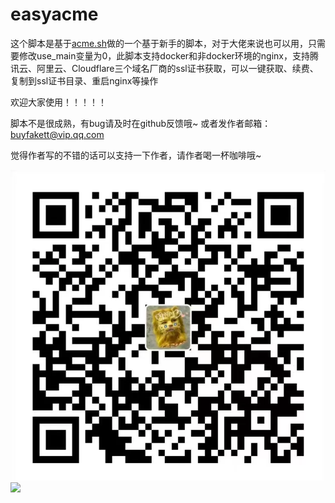 # easyacme

这个脚本是基于[acme.sh](https://github.com/acmesh-official/acme.sh)做的一个基于新手的脚本，对于大佬来说也可以用，只需要修改use_main变量为0，此脚本支持docker和非docker环境的nginx，支持腾讯云、阿里云、Cloudflare三个域名厂商的ssl证书获取，可以一键获取、续费、复制到ssl证书目录、重启nginx等操作

欢迎大家使用！！！！！

脚本不是很成熟，有bug请及时在github反馈哦~ 或者发作者邮箱：buyfakett@vip.qq.com

觉得作者写的不错的话可以支持一下作者，请作者喝一杯咖啡哦~

![](./pay_img/ali.webp)![](./wechat.webp)

